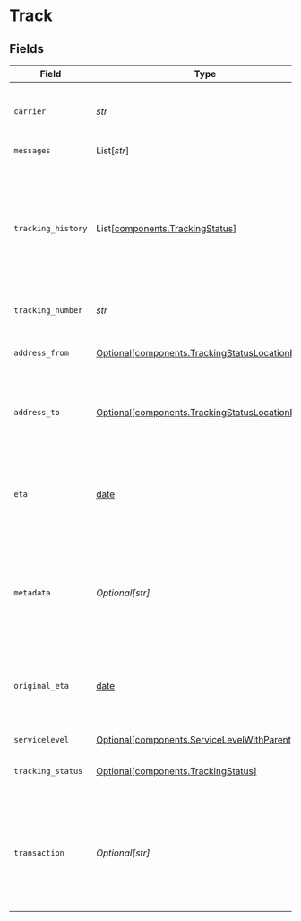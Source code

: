 # Track


## Fields

| Field                                                                                                                                                                                          | Type                                                                                                                                                                                           | Required                                                                                                                                                                                       | Description                                                                                                                                                                                    | Example                                                                                                                                                                                        |
| ---------------------------------------------------------------------------------------------------------------------------------------------------------------------------------------------- | ---------------------------------------------------------------------------------------------------------------------------------------------------------------------------------------------- | ---------------------------------------------------------------------------------------------------------------------------------------------------------------------------------------------- | ---------------------------------------------------------------------------------------------------------------------------------------------------------------------------------------------- | ---------------------------------------------------------------------------------------------------------------------------------------------------------------------------------------------- |
| `carrier`                                                                                                                                                                                      | *str*                                                                                                                                                                                          | :heavy_check_mark:                                                                                                                                                                             | Name of the carrier of the shipment to track. See <a href="#tag/Carriers">Carriers</a>.                                                                                                        | usps                                                                                                                                                                                           |
| `messages`                                                                                                                                                                                     | List[*str*]                                                                                                                                                                                    | :heavy_check_mark:                                                                                                                                                                             | N/A                                                                                                                                                                                            |                                                                                                                                                                                                |
| `tracking_history`                                                                                                                                                                             | List[[components.TrackingStatus](../../models/components/trackingstatus.md)]                                                                                                                   | :heavy_check_mark:                                                                                                                                                                             | A list of tracking events, following the same structure as <code>tracking_status</code>. <br/>It contains a full history of all tracking statuses, starting with the earlier tracking event first. |                                                                                                                                                                                                |
| `tracking_number`                                                                                                                                                                              | *str*                                                                                                                                                                                          | :heavy_check_mark:                                                                                                                                                                             | Tracking number to track.                                                                                                                                                                      | 9205590164917312751089                                                                                                                                                                         |
| `address_from`                                                                                                                                                                                 | [Optional[components.TrackingStatusLocationBase]](../../models/components/trackingstatuslocationbase.md)                                                                                       | :heavy_minus_sign:                                                                                                                                                                             | The sender address with city, state, zip and country information.                                                                                                                              |                                                                                                                                                                                                |
| `address_to`                                                                                                                                                                                   | [Optional[components.TrackingStatusLocationBase]](../../models/components/trackingstatuslocationbase.md)                                                                                       | :heavy_minus_sign:                                                                                                                                                                             | The recipient address with city, state, zip and country information.                                                                                                                           |                                                                                                                                                                                                |
| `eta`                                                                                                                                                                                          | [date](https://docs.python.org/3/library/datetime.html#date-objects)                                                                                                                           | :heavy_minus_sign:                                                                                                                                                                             | The estimated time of arrival according to the carrier, this might be updated by carriers during the life of the shipment.                                                                     |                                                                                                                                                                                                |
| `metadata`                                                                                                                                                                                     | *Optional[str]*                                                                                                                                                                                | :heavy_minus_sign:                                                                                                                                                                             | A string of up to 100 characters that can be filled with any additional information you want to attach to the object.                                                                          | Order 000123                                                                                                                                                                                   |
| `original_eta`                                                                                                                                                                                 | [date](https://docs.python.org/3/library/datetime.html#date-objects)                                                                                                                           | :heavy_minus_sign:                                                                                                                                                                             | The estimated time of arrival according to the carrier at the time the shipment first entered the system.                                                                                      | 2021-07-23T00:00:00Z                                                                                                                                                                           |
| `servicelevel`                                                                                                                                                                                 | [Optional[components.ServiceLevelWithParent]](../../models/components/servicelevelwithparent.md)                                                                                               | :heavy_minus_sign:                                                                                                                                                                             | N/A                                                                                                                                                                                            |                                                                                                                                                                                                |
| `tracking_status`                                                                                                                                                                              | [Optional[components.TrackingStatus]](../../models/components/trackingstatus.md)                                                                                                               | :heavy_minus_sign:                                                                                                                                                                             | The latest tracking information of this shipment.                                                                                                                                              |                                                                                                                                                                                                |
| `transaction`                                                                                                                                                                                  | *Optional[str]*                                                                                                                                                                                | :heavy_minus_sign:                                                                                                                                                                             | The <code>object_id</code> of the transaction associated with this tracking object. <br/>This field is visible only to the object owner of the transaction.                                    |                                                                                                                                                                                                |